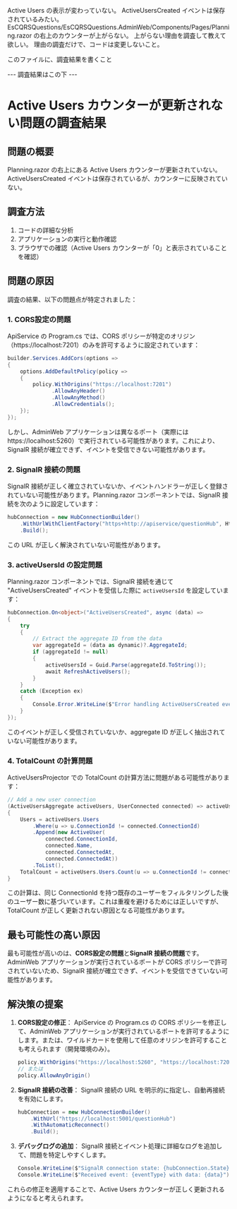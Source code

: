 Active Users の表示が変わっていない。
ActiveUsersCreated イベントは保存されているみたい。
EsCQRSQuestions/EsCQRSQuestions.AdminWeb/Components/Pages/Planning.razor の右上のカウンターが上がらない。
上がらない理由を調査して教えて欲しい。
理由の調査だけで、コードは変更しないこと。

このファイルに、調査結果を書くこと


--- 調査結果はこの下 ---

# Active Users カウンターが更新されない問題の調査結果

## 問題の概要
Planning.razor の右上にある Active Users カウンターが更新されていない。ActiveUsersCreated イベントは保存されているが、カウンターに反映されていない。

## 調査方法
1. コードの詳細な分析
2. アプリケーションの実行と動作確認
3. ブラウザでの確認（Active Users カウンターが「0」と表示されていることを確認）

## 問題の原因

調査の結果、以下の問題点が特定されました：

### 1. CORS設定の問題
ApiService の Program.cs では、CORS ポリシーが特定のオリジン（https://localhost:7201）のみを許可するように設定されています：

```csharp
builder.Services.AddCors(options =>
{
    options.AddDefaultPolicy(policy =>
    {
        policy.WithOrigins("https://localhost:7201")
              .AllowAnyHeader()
              .AllowAnyMethod()
              .AllowCredentials();
    });
});
```

しかし、AdminWeb アプリケーションは異なるポート（実際には https://localhost:5260）で実行されている可能性があります。これにより、SignalR 接続が確立できず、イベントを受信できない可能性があります。

### 2. SignalR 接続の問題
SignalR 接続が正しく確立されていないか、イベントハンドラーが正しく登録されていない可能性があります。Planning.razor コンポーネントでは、SignalR 接続を次のように設定しています：

```csharp
hubConnection = new HubConnectionBuilder()
    .WithUrlWithClientFactory("https+http://apiservice/questionHub", HttpMessageHandlerFactory)
    .Build();
```

この URL が正しく解決されていない可能性があります。

### 3. activeUsersId の設定問題
Planning.razor コンポーネントでは、SignalR 接続を通じて "ActiveUsersCreated" イベントを受信した際に `activeUsersId` を設定しています：

```csharp
hubConnection.On<object>("ActiveUsersCreated", async (data) =>
{
    try
    {
        // Extract the aggregate ID from the data
        var aggregateId = (data as dynamic)?.AggregateId;
        if (aggregateId != null)
        {
            activeUsersId = Guid.Parse(aggregateId.ToString());
            await RefreshActiveUsers();
        }
    }
    catch (Exception ex)
    {
        Console.Error.WriteLine($"Error handling ActiveUsersCreated event: {ex.Message}");
    }
});
```

このイベントが正しく受信されていないか、aggregate ID が正しく抽出されていない可能性があります。

### 4. TotalCount の計算問題
ActiveUsersProjector での TotalCount の計算方法に問題がある可能性があります：

```csharp
// Add a new user connection
(ActiveUsersAggregate activeUsers, UserConnected connected) => activeUsers with
{
    Users = activeUsers.Users
        .Where(u => u.ConnectionId != connected.ConnectionId)
        .Append(new ActiveUser(
            connected.ConnectionId,
            connected.Name,
            connected.ConnectedAt,
            connected.ConnectedAt))
        .ToList(),
    TotalCount = activeUsers.Users.Count(u => u.ConnectionId != connected.ConnectionId) + 1
}
```

この計算は、同じ ConnectionId を持つ既存のユーザーをフィルタリングした後のユーザー数に基づいています。これは重複を避けるためには正しいですが、TotalCount が正しく更新されない原因となる可能性があります。

## 最も可能性の高い原因

最も可能性が高いのは、**CORS設定の問題**と**SignalR 接続の問題**です。AdminWeb アプリケーションが実行されているポートが CORS ポリシーで許可されていないため、SignalR 接続が確立できず、イベントを受信できていない可能性があります。

## 解決策の提案

1. **CORS設定の修正**：
   ApiService の Program.cs の CORS ポリシーを修正して、AdminWeb アプリケーションが実行されているポートを許可するようにします。または、ワイルドカードを使用して任意のオリジンを許可することも考えられます（開発環境のみ）。

   ```csharp
   policy.WithOrigins("https://localhost:5260", "https://localhost:7201")
   // または
   policy.AllowAnyOrigin()
   ```

2. **SignalR 接続の改善**：
   SignalR 接続の URL を明示的に指定し、自動再接続を有効にします。

   ```csharp
   hubConnection = new HubConnectionBuilder()
       .WithUrl("https://localhost:5001/questionHub")
       .WithAutomaticReconnect()
       .Build();
   ```

3. **デバッグログの追加**：
   SignalR 接続とイベント処理に詳細なログを追加して、問題を特定しやすくします。

   ```csharp
   Console.WriteLine($"SignalR connection state: {hubConnection.State}");
   Console.WriteLine($"Received event: {eventType} with data: {data}");
   ```

これらの修正を適用することで、Active Users カウンターが正しく更新されるようになると考えられます。
